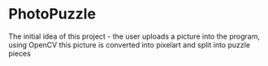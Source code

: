 # PhotoPuzzle

The initial idea of this project - the user uploads a picture into the program, using OpenCV this picture is converted into pixelart and split into puzzle pieces
